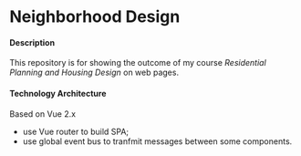 # Neighborhood Design

#### Description
This repository is for showing the outcome of my course *Residential Planning and Housing Design* on web pages.

#### Technology Architecture
Based on Vue 2.x

- use Vue router to build SPA;
- use global event bus to tranfmit messages between some components.
